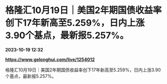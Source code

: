# 格隆汇10月19日｜美国2年期国债收益率创下17年新高至5.259%，日内上涨3.90个基点，最新报5.257%。

**2023-10-19 12:32**

**https://www.gelonghui.com/live/1254012**

格隆汇10月19日｜美国2年期国债收益率创下17年新高至5.259%，日内上涨3.90个基点，最新报5.257%。
